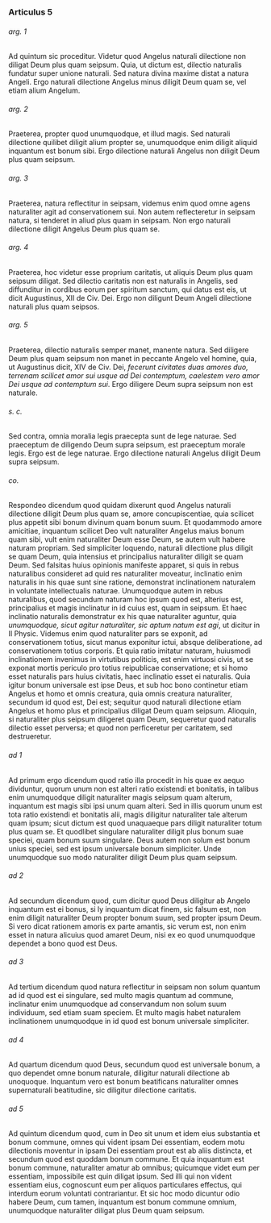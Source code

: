 ### Articulus 5

###### arg. 1
Ad quintum sic proceditur. Videtur quod Angelus naturali dilectione non diligat Deum plus quam seipsum. Quia, ut dictum est, dilectio naturalis fundatur super unione naturali. Sed natura divina maxime distat a natura Angeli. Ergo naturali dilectione Angelus minus diligit Deum quam se, vel etiam alium Angelum.

###### arg. 2
Praeterea, propter quod unumquodque, et illud magis. Sed naturali dilectione quilibet diligit alium propter se, unumquodque enim diligit aliquid inquantum est bonum sibi. Ergo dilectione naturali Angelus non diligit Deum plus quam seipsum.

###### arg. 3
Praeterea, natura reflectitur in seipsam, videmus enim quod omne agens naturaliter agit ad conservationem sui. Non autem reflecteretur in seipsam natura, si tenderet in aliud plus quam in seipsam. Non ergo naturali dilectione diligit Angelus Deum plus quam se.

###### arg. 4
Praeterea, hoc videtur esse proprium caritatis, ut aliquis Deum plus quam seipsum diligat. Sed dilectio caritatis non est naturalis in Angelis, sed diffunditur in cordibus eorum per spiritum sanctum, qui datus est eis, ut dicit Augustinus, XII de Civ. Dei. Ergo non diligunt Deum Angeli dilectione naturali plus quam seipsos.

###### arg. 5
Praeterea, dilectio naturalis semper manet, manente natura. Sed diligere Deum plus quam seipsum non manet in peccante Angelo vel homine, quia, ut Augustinus dicit, XIV de Civ. Dei, *fecerunt civitates duas amores duo, terrenam scilicet amor sui usque ad Dei contemptum, caelestem vero amor Dei usque ad contemptum sui*. Ergo diligere Deum supra seipsum non est naturale.

###### s. c.
Sed contra, omnia moralia legis praecepta sunt de lege naturae. Sed praeceptum de diligendo Deum supra seipsum, est praeceptum morale legis. Ergo est de lege naturae. Ergo dilectione naturali Angelus diligit Deum supra seipsum.

###### co.
Respondeo dicendum quod quidam dixerunt quod Angelus naturali dilectione diligit Deum plus quam se, amore concupiscentiae, quia scilicet plus appetit sibi bonum divinum quam bonum suum. Et quodammodo amore amicitiae, inquantum scilicet Deo vult naturaliter Angelus maius bonum quam sibi, vult enim naturaliter Deum esse Deum, se autem vult habere naturam propriam. Sed simpliciter loquendo, naturali dilectione plus diligit se quam Deum, quia intensius et principalius naturaliter diligit se quam Deum. Sed falsitas huius opinionis manifeste apparet, si quis in rebus naturalibus consideret ad quid res naturaliter moveatur, inclinatio enim naturalis in his quae sunt sine ratione, demonstrat inclinationem naturalem in voluntate intellectualis naturae. Unumquodque autem in rebus naturalibus, quod secundum naturam hoc ipsum quod est, alterius est, principalius et magis inclinatur in id cuius est, quam in seipsum. Et haec inclinatio naturalis demonstratur ex his quae naturaliter aguntur, quia *unumquodque, sicut agitur naturaliter, sic aptum natum est agi*, ut dicitur in II Physic. Videmus enim quod naturaliter pars se exponit, ad conservationem totius, sicut manus exponitur ictui, absque deliberatione, ad conservationem totius corporis. Et quia ratio imitatur naturam, huiusmodi inclinationem invenimus in virtutibus politicis, est enim virtuosi civis, ut se exponat mortis periculo pro totius reipublicae conservatione; et si homo esset naturalis pars huius civitatis, haec inclinatio esset ei naturalis. Quia igitur bonum universale est ipse Deus, et sub hoc bono continetur etiam Angelus et homo et omnis creatura, quia omnis creatura naturaliter, secundum id quod est, Dei est; sequitur quod naturali dilectione etiam Angelus et homo plus et principalius diligat Deum quam seipsum. Alioquin, si naturaliter plus seipsum diligeret quam Deum, sequeretur quod naturalis dilectio esset perversa; et quod non perficeretur per caritatem, sed destrueretur.

###### ad 1
Ad primum ergo dicendum quod ratio illa procedit in his quae ex aequo dividuntur, quorum unum non est alteri ratio existendi et bonitatis, in talibus enim unumquodque diligit naturaliter magis seipsum quam alterum, inquantum est magis sibi ipsi unum quam alteri. Sed in illis quorum unum est tota ratio existendi et bonitatis alii, magis diligitur naturaliter tale alterum quam ipsum; sicut dictum est quod unaquaeque pars diligit naturaliter totum plus quam se. Et quodlibet singulare naturaliter diligit plus bonum suae speciei, quam bonum suum singulare. Deus autem non solum est bonum unius speciei, sed est ipsum universale bonum simpliciter. Unde unumquodque suo modo naturaliter diligit Deum plus quam seipsum.

###### ad 2
Ad secundum dicendum quod, cum dicitur quod Deus diligitur ab Angelo inquantum est ei bonus, si ly inquantum dicat finem, sic falsum est, non enim diligit naturaliter Deum propter bonum suum, sed propter ipsum Deum. Si vero dicat rationem amoris ex parte amantis, sic verum est, non enim esset in natura alicuius quod amaret Deum, nisi ex eo quod unumquodque dependet a bono quod est Deus.

###### ad 3
Ad tertium dicendum quod natura reflectitur in seipsam non solum quantum ad id quod est ei singulare, sed multo magis quantum ad commune, inclinatur enim unumquodque ad conservandum non solum suum individuum, sed etiam suam speciem. Et multo magis habet naturalem inclinationem unumquodque in id quod est bonum universale simpliciter.

###### ad 4
Ad quartum dicendum quod Deus, secundum quod est universale bonum, a quo dependet omne bonum naturale, diligitur naturali dilectione ab unoquoque. Inquantum vero est bonum beatificans naturaliter omnes supernaturali beatitudine, sic diligitur dilectione caritatis.

###### ad 5
Ad quintum dicendum quod, cum in Deo sit unum et idem eius substantia et bonum commune, omnes qui vident ipsam Dei essentiam, eodem motu dilectionis moventur in ipsam Dei essentiam prout est ab aliis distincta, et secundum quod est quoddam bonum commune. Et quia inquantum est bonum commune, naturaliter amatur ab omnibus; quicumque videt eum per essentiam, impossibile est quin diligat ipsum. Sed illi qui non vident essentiam eius, cognoscunt eum per aliquos particulares effectus, qui interdum eorum voluntati contrariantur. Et sic hoc modo dicuntur odio habere Deum, cum tamen, inquantum est bonum commune omnium, unumquodque naturaliter diligat plus Deum quam seipsum.

